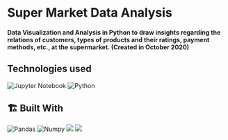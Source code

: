 # Super Market Data Analysis 

####  Data Visualization and Analysis in Python to draw insights regarding the relations of customers, types of products and their ratings, payment methods, etc., at the supermarket. (Created in October 2020)

## Technologies used
![Jupyter Notebook](https://img.shields.io/badge/jupyter-%23FA0F00.svg?style=for-the-badge&logo=jupyter&logoColor=white)
![Python](https://img.shields.io/badge/python-3670A0?style=for-the-badge&logo=python&logoColor=ffdd54)

## 🏗️ Built With
![Pandas](https://img.shields.io/badge/Pandas-2C2D72?style=for-the-badge&logo=pandas&logoColor=white)
![Numpy](https://img.shields.io/badge/Numpy-777BB4?style=for-the-badge&logo=numpy&logoColor=white)
![](https://img.shields.io/badge/Seaborn-2C2D72?style=for-the-badge&logo=sns&logoColor=white)
![](https://img.shields.io/badge/Matplotlib-2C2D72?style=for-the-badge&logo=matplotlib&logoColor=white)

## 











